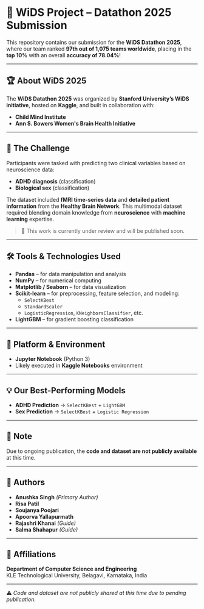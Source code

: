 # 🌟 WiDS Project – Datathon 2025 Submission

This repository contains our submission for the **WiDS Datathon 2025**, where our team ranked **97th out of 1,075 teams worldwide**, placing in the **top 10%** with an overall **accuracy of 78.04%**!

---

## 🏆 About WiDS 2025

The **WiDS Datathon 2025** was organized by **Stanford University’s WiDS initiative**, hosted on **Kaggle**, and built in collaboration with:
- **Child Mind Institute**
- **Ann S. Bowers Women's Brain Health Initiative**

---

## 📌 The Challenge

Participants were tasked with predicting two clinical variables based on neuroscience data:
- **ADHD diagnosis** (classification)
- **Biological sex** (classification)

The dataset included **fMRI time-series data** and **detailed patient information** from the **Healthy Brain Network**. This multimodal dataset required blending domain knowledge from **neuroscience** with **machine learning** expertise.

> 📢 This work is currently under review and will be published soon.

---

## 🛠️ Tools & Technologies Used

- **Pandas** – for data manipulation and analysis  
- **NumPy** – for numerical computing  
- **Matplotlib / Seaborn** – for data visualization  
- **Scikit-learn** – for preprocessing, feature selection, and modeling:
  - `SelectKBest`
  - `StandardScaler`
  - `LogisticRegression`, `KNeighborsClassifier`, etc.  
- **LightGBM** – for gradient boosting classification  

---

## 📍 Platform & Environment

- **Jupyter Notebook** (Python 3)
- Likely executed in **Kaggle Notebooks** environment

---

## 💡 Our Best-Performing Models

- **ADHD Prediction** → `SelectKBest` + `LightGBM`  
- **Sex Prediction** → `SelectKBest` + `Logistic Regression`

---

## 📌 Note

Due to ongoing publication, the **code and dataset are not publicly available** at this time.

---

## 👥 Authors

- **Anushka Singh** *(Primary Author)*
- **Risa Patil**  
- **Soujanya Poojari**  
- **Apoorva Yallapurmath**   
- **Rajashri Khanai** *(Guide)*  
- **Salma Shahapur** *(Guide)*  

---

## 🏫 Affiliations

**Department of Computer Science and Engineering**  
KLE Technological University, Belagavi, Karnataka, India

---

⚠️ *Code and dataset are not publicly shared at this time due to pending publication.*
